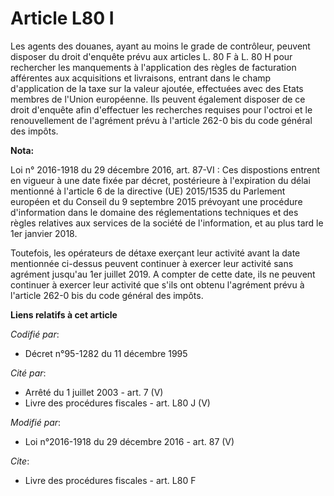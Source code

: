 # Article L80 I

Les agents des douanes, ayant au moins le grade de contrôleur, peuvent disposer du droit d'enquête prévu aux articles L. 80 F
à L. 80 H pour rechercher les manquements à l'application des règles de facturation afférentes aux acquisitions et
livraisons, entrant dans le champ d'application de la taxe sur la valeur ajoutée, effectuées avec des Etats membres de
l'Union européenne. Ils peuvent également disposer de ce droit d'enquête afin d'effectuer les recherches requises pour
l'octroi et le renouvellement de l'agrément prévu à l'article 262-0 bis du code général des impôts.

**Nota:**

Loi n° 2016-1918 du 29 décembre 2016, art. 87-VI : Ces dispostions entrent en vigueur à une date fixée par décret,
postérieure à l'expiration du délai mentionné à l'article 6 de la directive (UE) 2015/1535 du Parlement européen et du
Conseil du 9 septembre 2015 prévoyant une procédure d'information dans le domaine des réglementations techniques et des
règles relatives aux services de la société de l'information, et au plus tard le 1er janvier 2018.

Toutefois, les opérateurs de détaxe exerçant leur activité avant la date mentionnée ci-dessus peuvent continuer à exercer
leur activité sans agrément jusqu'au 1er juillet 2019. A compter de cette date, ils ne peuvent continuer à exercer leur
activité que s'ils ont obtenu l'agrément prévu à l'article 262-0 bis du code général des impôts.

**Liens relatifs à cet article**

_Codifié par_:

  - Décret n°95-1282 du 11 décembre 1995

_Cité par_:

  - Arrêté du 1 juillet 2003 - art. 7 (V)
  - Livre des procédures fiscales - art. L80 J (V)

_Modifié par_:

  - Loi n°2016-1918 du 29 décembre 2016 - art. 87 (V)

_Cite_:

  - Livre des procédures fiscales - art. L80 F
